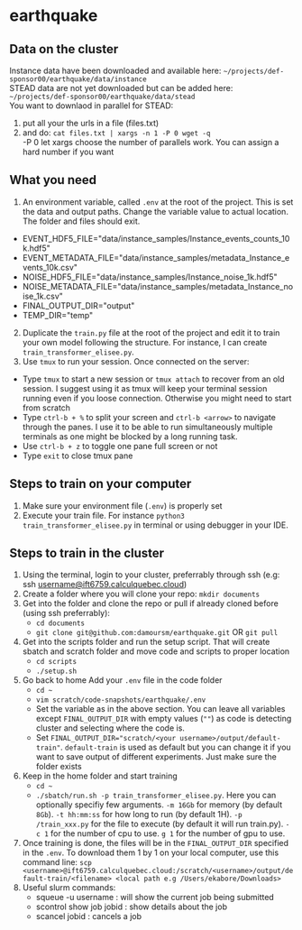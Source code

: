 # earthquake

## Data on the cluster
Instance data have been downloaded and available here: `~/projects/def-sponsor00/earthquake/data/instance`\
STEAD data are not yet downloaded but can be added here: `~/projects/def-sponsor00/earthquake/data/stead`\
You want to downlaod in parallel for STEAD:
1. put all your the urls in a file (files.txt)
1. and do:  `cat files.txt | xargs -n 1 -P 0 wget -q`\
   -P 0 let xargs choose the number of parallels work. You can assign a hard number if you want

## What you need
1. An environment variable, called `.env` at the root of the project. This is set the data and output paths. Change the variable value to actual location. The folder and files should exit.
  - EVENT_HDF5_FILE="data/instance_samples/Instance_events_counts_10k.hdf5"
  - EVENT_METADATA_FILE="data/instance_samples/metadata_Instance_events_10k.csv"
  - NOISE_HDF5_FILE="data/instance_samples/Instance_noise_1k.hdf5"
  - NOISE_METADATA_FILE="data/instance_samples/metadata_Instance_noise_1k.csv"
  - FINAL_OUTPUT_DIR="output"
  - TEMP_DIR="temp"
2. Duplicate the `train.py` file at the root of the project and edit it to train your own model following the structure. For instance, I can create `train_transformer_elisee.py`.
3. Use `tmux` to run your session. Once connected on the server:
  - Type `tmux` to start a new session or `tmux attach` to recover from an old session. I suggest using it as tmux will keep your terminal session running even if you loose connection. Otherwise you might need to start from scratch
  - Type `ctrl-b + %` to split your screen and `ctrl-b <arrow>` to navigate through the panes. I use it to be able to run simultaneously multiple terminals as one might be blocked by a long running task.
  - Use `ctrl-b + z` to toggle one pane full screen or not
  - Type `exit` to close tmux pane
    
## Steps to train on your computer
1. Make sure your environment file (`.env`) is properly set
1. Execute your train file. For instance `python3 train_transformer_elisee.py` in terminal or using debugger in your IDE.

## Steps to train in the cluster
1. Using the terminal, login to your cluster, preferrably through ssh (e.g: ssh username@ift6759.calculquebec.cloud)
1. Create a folder where you will clone your repo: `mkdir documents`
1. Get into the folder and clone the repo or pull if already cloned before (using ssh preferrably):
     - `cd documents`
     - `git clone git@github.com:damoursm/earthquake.git` OR `git pull`
1. Get into the scripts folder and run the setup script. That will create sbatch and scratch folder and move code and scripts to proper location
     - `cd scripts`
     - `./setup.sh`
1. Go back to home Add your `.env` file in the code folder
     - `cd ~`
     - `vim scratch/code-snapshots/earthquake/.env`
     - Set the variable as in the above section. You can leave all variables except `FINAL_OUTPUT_DIR` with empty values (`""`) as code is detecting cluster and selecting where the code is.
     - Set `FINAL_OUTPUT_DIR="scratch/<your username>/output/default-train"`. `default-train` is used as default but you can change it if you want to save output of different experiments. Just make sure the folder exists
1. Keep in the home folder and start training
     - `cd ~`
     - `./sbatch/run.sh -p train_transformer_elisee.py`. Here you can optionally specifiy few arguments. `-m 16Gb` for memory (by default `8Gb`). `-t hh:mm:ss` for how long to run (by default 1H). `-p /train_xxx.py` for the file to execute (by default it will run train.py). `-c 1` for the number of cpu to use. `g 1` for the number of gpu to use.
1. Once training is done, the files will be in the `FINAL_OUTPUT_DIR` specified in the `.env`. To download them 1 by 1 on your local computer, use this command line: `scp <username>@ift6759.calculquebec.cloud:/scratch/<username>/output/default-train/<filename> <local path e.g /Users/ekabore/Downloads>`
1. Useful slurm commands:
     - squeue -u username : will show the current job being submitted
     - scontrol show job jobid : show details about the job
     - scancel jobid : cancels a job
